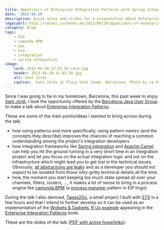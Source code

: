 ```yaml
---
title: Appetizers of Enterprise Integration Patterns with Spring Integration
date: '2013-04-29'
description: Quick notes and slides for a presentation about Enterprise Integration Patterns.
legacyUrl: http://rafael.cordones.me/2013/04/29/appetizers-of-enterprise-integration-patterns-with-spring-integration/
category: Blog
tags: 
    - b2b
    - camunda BPM
    - eai
    - eip
    - integration
    - spring integration
image:
    card: 2013-04-20-12.03.59-card.jpg
    header: 2013-04-20-12.03.59.jpg
    alt: Sant Jordi
    caption:  Sant Jordi at Plaça Sant Jaume. Barcelona. Photo by <a href="http://rafael.cordones.me">Rafael Cordones</a>.
---
```

 
Since I was going to be in my hometown, Barcelona, this past week to enjoy <a href="http://en.wikipedia.org/wiki/Saint_George's_Day#Catalonia">Sant Jordi</a>, I took the opportunity offered by the <a href="http://www.barcelonajug.org/">Barcelona Java User Group</a> to make a talk about <a href="http://www.eaipatterns.com/">Enterprise Integration Patterns</a>.

These are some of the main points/ideas I wanted to bring across during the talk: 
<ul>
	<li>how using patterns and more specifically, using pattern <em>names</em> (and the concepts they describe) improves the chances of reaching a common understanding among the project's integration developers</li>
	<li>how integration frameworks like <a href="http://www.springsource.org/spring-integration">Spring Integration</a> and <a href="http://camel.apache.org/">Apache Camel</a> can help you hit the ground running in a very short time in an integration project and let you focus on the actual integration logic and not on the infrastructure which might lead you to get lost in the technical issues. Obviously, <a href="http://www.joelonsoftware.com/articles/LeakyAbstractions.html">all abstractions are leaky</a> and as a developer you should not expect to be isolated from those nitty-gritty technical details all the time.</li>
<li>how, the moment you start keeping too much state spread all over your channels, filters, routers, ..., it makes a lot of sense to bring in a process engine like <a href="http://camunda.org/">camunda BPM</a> (a <a href="http://www.enterpriseintegrationpatterns.com/ProcessManager.html">process manager</a> pattern in EIP lingo) </li>
</ul>

During the talk I also demoed, <a href="https://github.com/rafacm/tapas2go">Tapas2Go</a>, a small project I built with <a href="http://www.springsource.org/sts">STS</a> in a few hours and that I intend to further develop so it can be used as an implementation of the <a href="http://www.eaipatterns.com/Chapter1.html">Widgets & Gadgets ‘R Us example</a> appearing in the <a href="http://www.enterpriseintegrationpatterns.com/">Enterprise Integration Patterns</a> book.

These are the slides of the talk (<a href="https://speakerd.s3.amazonaws.com/presentations/9daeac4090740130a9c8529790d16483/appetizers-of-enterprise-integration-patterns-with-spring-integration-barcelonajug-barcelona-2013.pdf">PDF with active hyperlinks</a>):

<script async class="speakerdeck-embed" data-id="9daeac4090740130a9c8529790d16483" data-ratio="1.33333333333333" src="//speakerdeck.com/assets/embed.js"></script>
